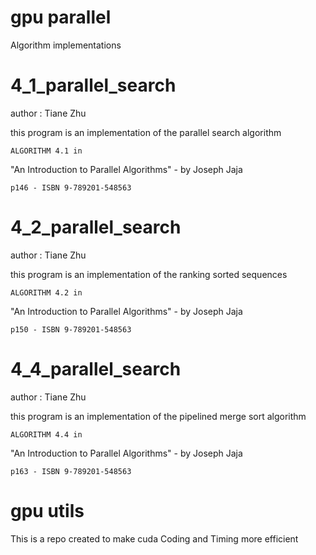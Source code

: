 # gpu parallel
Algorithm implementations

# 4_1_parallel_search
author : Tiane Zhu

this program is an implementation of the parallel search algorithm

	ALGORITHM 4.1 in 

"An Introduction to Parallel Algorithms" - by Joseph Jaja

	p146 - ISBN 9-789201-548563

# 4_2_parallel_search
author : Tiane Zhu

this program is an implementation of the ranking sorted sequences

	ALGORITHM 4.2 in 

"An Introduction to Parallel Algorithms" - by Joseph Jaja

	p150 - ISBN 9-789201-548563

# 4_4_parallel_search
author : Tiane Zhu

this program is an implementation of the pipelined merge sort algorithm

	ALGORITHM 4.4 in 

"An Introduction to Parallel Algorithms" - by Joseph Jaja

	p163 - ISBN 9-789201-548563

# gpu utils
This is a repo created to make cuda Coding and Timing more efficient
